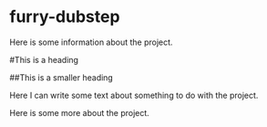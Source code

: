 furry-dubstep
=============

Here is some information about the project.

#This is a heading

##This is a smaller heading

Here I can write some text about something to do with the project.

Here is some more about the project.
